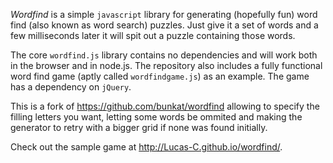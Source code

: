 _Wordfind_ is a simple `javascript` library for generating (hopefully fun) word find (also known as word search) puzzles.
Just give it a set of words and a few milliseconds later it will spit out a puzzle containing those words.

The core `wordfind.js` library contains no dependencies and will work both in the browser and in node.js.
The repository also includes a fully functional word find game (aptly called `wordfindgame.js`) as an example.
The game has a dependency on `jQuery`.

This is a fork of https://github.com/bunkat/wordfind allowing to specify the filling letters you want,
letting some words be ommited and making the generator to retry with a bigger grid if none was found initially.

Check out the sample game at http://Lucas-C.github.io/wordfind/.
